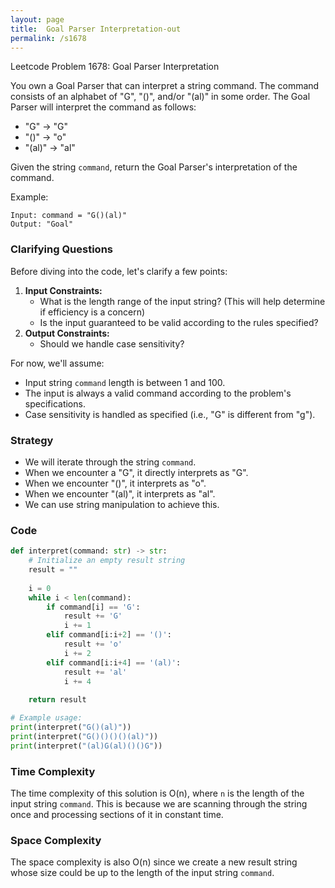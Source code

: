 ```yaml
---
layout: page
title:  Goal Parser Interpretation-out
permalink: /s1678
---
```

Leetcode Problem 1678: Goal Parser Interpretation

You own a Goal Parser that can interpret a string command. The command consists of an alphabet of "G", "()", and/or "(al)" in some order. The Goal Parser will interpret the command as follows:
* "G" -> "G"
* "()" -> "o"
* "(al)" -> "al"

Given the string `command`, return the Goal Parser's interpretation of the command.

Example:
```
Input: command = "G()(al)"
Output: "Goal"
```

### Clarifying Questions
Before diving into the code, let's clarify a few points:
1. **Input Constraints:** 
   - What is the length range of the input string? (This will help determine if efficiency is a concern)
   - Is the input guaranteed to be valid according to the rules specified?
2. **Output Constraints:**
   - Should we handle case sensitivity?
   
For now, we'll assume:
- Input string `command` length is between 1 and 100.
- The input is always a valid command according to the problem's specifications.
- Case sensitivity is handled as specified (i.e., "G" is different from "g").

### Strategy
- We will iterate through the string `command`.
- When we encounter a "G", it directly interprets as "G".
- When we encounter "()", it interprets as "o".
- When we encounter "(al)", it interprets as "al".
- We can use string manipulation to achieve this.

### Code

```python
def interpret(command: str) -> str:
    # Initialize an empty result string
    result = ""
    
    i = 0
    while i < len(command):
        if command[i] == 'G':
            result += 'G'
            i += 1
        elif command[i:i+2] == '()':
            result += 'o'
            i += 2
        elif command[i:i+4] == '(al)':
            result += 'al'
            i += 4
    
    return result

# Example usage:
print(interpret("G()(al)"))
print(interpret("G()()()()(al)"))
print(interpret("(al)G(al)()()G"))
```

### Time Complexity
The time complexity of this solution is O(n), where `n` is the length of the input string `command`. This is because we are scanning through the string once and processing sections of it in constant time.

### Space Complexity
The space complexity is also O(n) since we create a new result string whose size could be up to the length of the input string `command`.